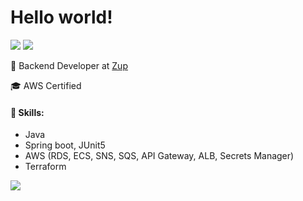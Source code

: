 # Hello world! 
<p>
<a href="https://www.linkedin.com/in/samarafer"><img src="https://img.shields.io/badge/linkedin-0077B5.svg?style=for-the-badge&logo=linkedin&logoColor=white"></a>
<a href="mailto:ferreirasamara.sf@gmail.com"><img src="https://img.shields.io/badge/e‑mail-D14836.svg?style=for-the-badge&logo=GMail&logoColor=white"></a>
</p>

:orange_heart: Backend Developer at <a href="https://www.zup.com.br/">Zup</a> 

:mortar_board: AWS Certified 

#### 🚀 Skills:
- Java
- Spring boot, JUnit5
- AWS (RDS, ECS, SNS, SQS, API Gateway, ALB, Secrets Manager)
- Terraform

<img align="center" src="https://github-readme-stats.vercel.app/api/top-langs/?username=samaraferreira&show_icons=true&layout=compact" />

